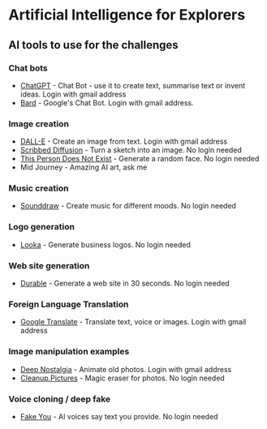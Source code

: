 # Artificial Intelligence for Explorers

## AI tools to use for the challenges

### Chat bots

- [ChatGPT](https://chat.openai.com/) - Chat Bot - use it to create text, summarise text or invent ideas. Login with gmail address
- [Bard](https://bard.google.com/) - Google's Chat Bot. Login with gmail address.

### Image creation

- [DALL-E](https://labs.openai.com/) - Create an image from text. Login with gmail address
- [Scribbed Diffusion](https://scribblediffusion.com/) - Turn a sketch into an image. No login needed
- [This Person Does Not Exist](https://this-person-does-not-exist.com/en) - Generate a random face. No login needed
- Mid Journey - Amazing AI art, ask me

### Music creation

- [Sounddraw](https://soundraw.io) - Create music for different moods. No login needed

### Logo generation

- [Looka](https://looka.com/) - Generate business logos. No login needed

### Web site generation

- [Durable](https://durable.co/ai-website-builder) - Generate a web site in 30 seconds. No login needed

### Foreign Language Translation

- [Google Translate](https://translate.google.co.uk/) - Translate text, voice or images. Login with gmail address

### Image manipulation examples

- [Deep Nostalgia](https://www.myheritage.com/deep-nostalgia) - Animate old photos. Login with gmail address
- [Cleanup.Pictures](https://cleanup.pictures/) - Magic eraser for photos. No login needed

### Voice cloning / deep fake

- [Fake You](https://fakeyou.com/) - AI voices say text you provide. No login needed
